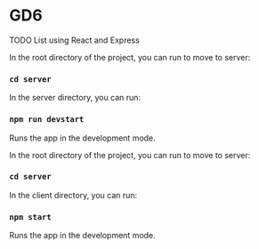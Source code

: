 # GD6
TODO List using React and Express

In the root directory of the project, you can run to move to server:

### `cd server`

In the server directory, you can run:

### `npm run devstart`

Runs the app in the development mode.<br />

In the root directory of the project, you can run to move to server:

### `cd server`

In the client directory, you can run:

### `npm start`

Runs the app in the development mode.<br />